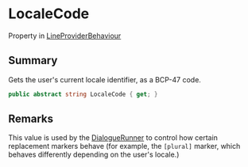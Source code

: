 # LocaleCode

Property in [LineProviderBehaviour](./)

## Summary

Gets the user's current locale identifier, as a BCP-47 code.

```csharp
public abstract string LocaleCode { get; }
```

## Remarks

This value is used by the [DialogueRunner](../yarn.unity.dialoguerunner/) to control how certain replacement markers behave (for example, the `[plural]` marker, which behaves differently depending on the user's locale.)
